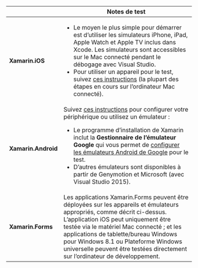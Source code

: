 ||Notes de test|
|---|---|
|**Xamarin.iOS**|<ul><li>Le moyen le plus simple pour démarrer est d’utiliser les simulateurs iPhone, iPad, Apple Watch et Apple TV inclus dans Xcode. Les simulateurs sont accessibles sur le Mac connecté pendant le débogage avec Visual Studio.</li> <li>Pour utiliser un appareil pour le test, suivez <a href="~/ios/get-started/installation/device-provisioning/index.md">ces instructions</a> (la plupart des étapes en cours sur l’ordinateur Mac connecté).</li></ul>|
|**Xamarin.Android**|Suivez <a href="~/android/get-started/installation/set-up-device-for-development.md">ces instructions</a> pour configurer votre périphérique ou utilisez un émulateur : <ul><li>Le programme d’installation de Xamarin inclut la <b>Gestionnaire de l’émulateur Google</b> qui vous permet de <a href="~/android/deploy-test/debugging/android-sdk-emulator/index.md">configurer les émulateurs Android de Google</a> pour le test.</li><li>D’autres émulateurs sont disponibles à partir de Genymotion et Microsoft (avec Visual Studio 2015).</li></ul>|
|**Xamarin.Forms**|Les applications Xamarin.Forms peuvent être déployées sur les appareils et émulateurs appropriés, comme décrit ci-dessus. L’application iOS peut uniquement être testée via le matériel Mac connecté ; et les applications de tablette/bureau Windows pour Windows 8.1 ou Plateforme Windows universelle peuvent être testées directement sur l’ordinateur de développement.|
